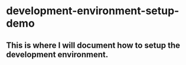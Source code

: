 # development-environment-setup-demo
## This is where I will document how to setup the development environment.
